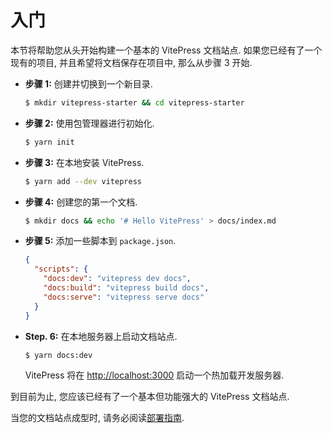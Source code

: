 # 入门

本节将帮助您从头开始构建一个基本的 VitePress 文档站点. 如果您已经有了一个现有的项目, 并且希望将文档保存在项目中, 那么从步骤 3 开始.

- **步骤 1:** 创建并切换到一个新目录.

  ```bash
  $ mkdir vitepress-starter && cd vitepress-starter
  ```

- **步骤 2:** 使用包管理器进行初始化.

  ```bash
  $ yarn init
  ```

- **步骤 3:** 在本地安装 VitePress.

  ```bash
  $ yarn add --dev vitepress
  ```

- **步骤 4:** 创建您的第一个文档.

  ```bash
  $ mkdir docs && echo '# Hello VitePress' > docs/index.md
  ```

- **步骤 5:** 添加一些脚本到 `package.json`.

  ```json
  {
    "scripts": {
      "docs:dev": "vitepress dev docs",
      "docs:build": "vitepress build docs",
      "docs:serve": "vitepress serve docs"
    }
  }
  ```

- **Step. 6:** 在本地服务器上启动文档站点.

  ```bash
  $ yarn docs:dev
  ```

  VitePress 将在 [http://localhost:3000](http://localhost:3000) 启动一个热加载开发服务器.

到目前为止, 您应该已经有了一个基本但功能强大的 VitePress 文档站点.

当您的文档站点成型时, 请务必阅读[部署指南](../depolying/).
